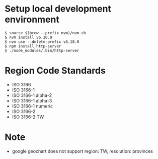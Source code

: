 # Setup local development environment

```
$ source $(brew --prefix nvm)/nvm.sh
$ nvm install v6.10.0
$ nvm use --delete-prefix v6.10.0
$ npm install http-server
$ ./node_modules/.bin/http-server
``` 

# Region Code Standards

* ISO 3166
* ISO 3166-1
* ISO 3166-1 alpha-2 
* ISO 3166-1 alpha-3
* ISO 3166-1 numeric 
* ISO 3166-2
* ISO 3166-2:TW

# Note

* google geochart does not support region: TW, resolution: provinces
